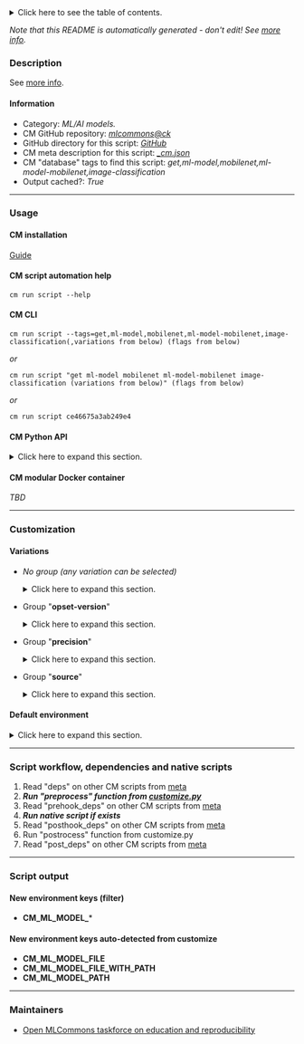 <details>
<summary>Click here to see the table of contents.</summary>

* [Description](#description)
* [Information](#information)
* [Usage](#usage)
  * [ CM installation](#cm-installation)
  * [ CM script automation help](#cm-script-automation-help)
  * [ CM CLI](#cm-cli)
  * [ CM Python API](#cm-python-api)
  * [ CM modular Docker container](#cm-modular-docker-container)
* [Customization](#customization)
  * [ Variations](#variations)
  * [ Default environment](#default-environment)
* [Script workflow, dependencies and native scripts](#script-workflow-dependencies-and-native-scripts)
* [Script output](#script-output)
* [New environment keys (filter)](#new-environment-keys-(filter))
* [New environment keys auto-detected from customize](#new-environment-keys-auto-detected-from-customize)
* [Maintainers](#maintainers)

</details>

*Note that this README is automatically generated - don't edit! See [more info](README-extra.md).*

### Description


See [more info](README-extra.md).

#### Information

* Category: *ML/AI models.*
* CM GitHub repository: *[mlcommons@ck](https://github.com/mlcommons/ck/tree/master/cm-mlops)*
* GitHub directory for this script: *[GitHub](https://github.com/mlcommons/ck/tree/master/cm-mlops/script/get-ml-model-mobilenet)*
* CM meta description for this script: *[_cm.json](_cm.json)*
* CM "database" tags to find this script: *get,ml-model,mobilenet,ml-model-mobilenet,image-classification*
* Output cached?: *True*
___
### Usage

#### CM installation
[Guide](https://github.com/mlcommons/ck/blob/master/docs/installation.md)

#### CM script automation help
```cm run script --help```

#### CM CLI
`cm run script --tags=get,ml-model,mobilenet,ml-model-mobilenet,image-classification(,variations from below) (flags from below)`

*or*

`cm run script "get ml-model mobilenet ml-model-mobilenet image-classification (variations from below)" (flags from below)`

*or*

`cm run script ce46675a3ab249e4`

#### CM Python API

<details>
<summary>Click here to expand this section.</summary>

```python

import cmind

r = cmind.access({'action':'run'
                  'automation':'script',
                  'tags':'get,ml-model,mobilenet,ml-model-mobilenet,image-classification'
                  'out':'con',
                  ...
                  (other input keys for this script)
                  ...
                 })

if r['return']>0:
    print (r['error'])

```

</details>

#### CM modular Docker container
*TBD*
___
### Customization


#### Variations

  * *No group (any variation can be selected)*
    <details>
    <summary>Click here to expand this section.</summary>

    * **`_onnx`** (default)
      - Environment variables:
        - *CM_ML_MODEL_DATA_LAYOUT*: `NCHW`
        - *CM_ML_MODEL_FRAMEWORK*: `onnx`
      - Workflow:
    * `_onnx,fp32`
      - Environment variables:
        - *CM_ML_MODEL_NORMALIZE_DATA*: `yes`
        - *CM_ML_MODEL_SUBTRACT_MEAN*: `no`
        - *CM_ML_MODEL_VER*: `1_1.0_224`
        - *CM_ML_MODEL_INPUT_LAYER_NAME*: `input:0`
        - *CM_ML_MODEL_OUTPUT_LAYER_NAME*: `MobilenetV1/Predictions/Reshape_1:0`
      - Workflow:
    * `_onnx,int8`
      - Environment variables:
        - *CM_ML_MODEL_NORMALIZE_DATA*: `no`
        - *CM_ML_MODEL_SUBTRACT_MEAN*: `yes`
        - *CM_ML_MODEL_GIVEN_CHANNEL_MEANS*: `128.0 128.0 128.0`
        - *CM_ML_MODEL_VER*: `1_1.0_224_quant`
        - *CM_ML_MODEL_INPUT_LAYER_NAME*: `0`
        - *CM_ML_MODEL_OUTPUT_LAYER_NAME*: `169`
        - *CM_PACKAGE_URL*: `https://zenodo.org/record/3353417/files/Quantized%20MobileNet.zip`
        - *CM_ML_MODEL_FILE*: `mobilenet_sym_no_bn.onnx`
        - *CM_UNZIP*: `yes`
      - Workflow:
    * `_onnx,opset-11,fp32`
      - Environment variables:
        - *CM_PACKAGE_URL*: `https://zenodo.org/record/4735651/files/mobilenet_v1_1.0_224.onnx`
      - Workflow:
    * `_onnx,opset-8,fp32`
      - Environment variables:
        - *CM_PACKAGE_URL*: `https://zenodo.org/record/3157894/files/mobilenet_v1_1.0_224.onnx`
      - Workflow:
    * `_tf`
      - Environment variables:
        - *CM_ML_MODEL_DATA_LAYOUT*: `NHWC`
        - *CM_ML_MODEL_NORMALIZE_DATA*: `yes`
        - *CM_ML_MODEL_SUBTRACT_MEAN*: `no`
        - *CM_ML_MODEL_VER*: `1_1.0_224_2018_08_02`
        - *CM_ML_MODEL_INPUT_LAYER_NAME*: `input`
        - *CM_ML_MODEL_OUTPUT_LAYER_NAME*: `MobilenetV1/Predictions/Reshape_1`
        - *CM_ML_MODEL_WEIGHTS_FILE*: `mobilenet_v1_1.0_224.ckpt`
      - Workflow:
    * `_tf,fp32`
      - Environment variables:
        - *CM_ML_MODEL_ACCURACY*: `71.676`
        - *CM_ML_MODEL_FILE*: `mobilenet_v1_1.0_224.tflite`
        - *CM_UNTAR*: `yes`
      - Workflow:
    * `_tf,fp32,from.google`
      - Environment variables:
        - *CM_PACKAGE_URL*: `http://download.tensorflow.org/models/mobilenet_v1_2018_08_02/mobilenet_v1_1.0_224.tgz`
      - Workflow:
    * `_tf,fp32,from.zenodo`
      - Environment variables:
        - *CM_PACKAGE_URL*: `https://zenodo.org/record/2269307/files/mobilenet_v1_1.0_224.tgz`
      - Workflow:
    * `_tf,int8`
      - Environment variables:
        - *CM_ML_MODEL_ACCURACY*: `70.762`
        - *CM_PACKAGE_URL*: `https://zenodo.org/record/2269307/files/mobilenet_v1_1.0_224_quant.tgz`
      - Workflow:
    * `_tflite`
      - Workflow:

    </details>


  * Group "**opset-version**"
    <details>
    <summary>Click here to expand this section.</summary>

    * `_opset-11`
      - Environment variables:
        - *CM_ML_MODEL_ONNX_OPSET*: `11`
      - Workflow:
    * `_opset-8`
      - Environment variables:
        - *CM_ML_MODEL_ONNX_OPSET*: `8`
      - Workflow:

    </details>


  * Group "**precision**"
    <details>
    <summary>Click here to expand this section.</summary>

    * `_fp32`
      - Environment variables:
        - *CM_ML_MODEL_INPUT_DATA_TYPES*: `fp32`
        - *CM_ML_MODEL_PRECISION*: `fp32`
        - *CM_ML_MODEL_WEIGHT_DATA_TYPES*: `fp32`
      - Workflow:
    * `_int8`
      - Environment variables:
        - *CM_ML_MODEL_INPUT_DATA_TYPES*: `int8`
        - *CM_ML_MODEL_PRECISION*: `int8`
        - *CM_ML_MODEL_WEIGHT_DATA_TYPES*: `int8`
      - Workflow:

    </details>


  * Group "**source**"
    <details>
    <summary>Click here to expand this section.</summary>

    * `_from.google`
      - Environment variables:
        - *CM_DOWNLOAD_SOURCE*: `google`
      - Workflow:
    * `_from.zenodo`
      - Environment variables:
        - *CM_DOWNLOAD_SOURCE*: `zenodo`
      - Workflow:

    </details>

#### Default environment

<details>
<summary>Click here to expand this section.</summary>

These keys can be updated via --env.KEY=VALUE or "env" dictionary in @input.json or using script flags.


</details>

___
### Script workflow, dependencies and native scripts

  1. Read "deps" on other CM scripts from [meta](https://github.com/mlcommons/ck/tree/master/cm-mlops/script/get-ml-model-mobilenet/_cm.json)
  1. ***Run "preprocess" function from [customize.py](https://github.com/mlcommons/ck/tree/master/cm-mlops/script/get-ml-model-mobilenet/customize.py)***
  1. Read "prehook_deps" on other CM scripts from [meta](https://github.com/mlcommons/ck/tree/master/cm-mlops/script/get-ml-model-mobilenet/_cm.json)
  1. ***Run native script if exists***
  1. Read "posthook_deps" on other CM scripts from [meta](https://github.com/mlcommons/ck/tree/master/cm-mlops/script/get-ml-model-mobilenet/_cm.json)
  1. Run "postrocess" function from customize.py
  1. Read "post_deps" on other CM scripts from [meta](https://github.com/mlcommons/ck/tree/master/cm-mlops/script/get-ml-model-mobilenet/_cm.json)
___
### Script output
#### New environment keys (filter)

* **CM_ML_MODEL_***
#### New environment keys auto-detected from customize

* **CM_ML_MODEL_FILE**
* **CM_ML_MODEL_FILE_WITH_PATH**
* **CM_ML_MODEL_PATH**
___
### Maintainers

* [Open MLCommons taskforce on education and reproducibility](https://github.com/mlcommons/ck/blob/master/docs/mlperf-education-workgroup.md)